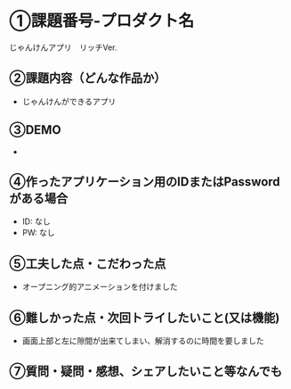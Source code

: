 # ①課題番号-プロダクト名

じゃんけんアプリ　リッチVer.

## ②課題内容（どんな作品か）

- じゃんけんができるアプリ

## ③DEMO
- 

## ④作ったアプリケーション用のIDまたはPasswordがある場合

- ID: なし
- PW: なし

## ⑤工夫した点・こだわった点
- オープニング的アニメーションを付けました

## ⑥難しかった点・次回トライしたいこと(又は機能)
- 画面上部と左に隙間が出来てしまい、解消するのに時間を要しました

## ⑦質問・疑問・感想、シェアしたいこと等なんでも
